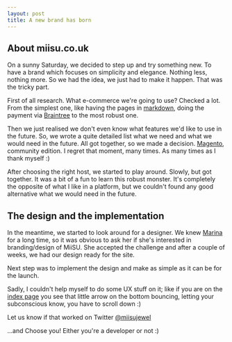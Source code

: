 ```yaml
---
layout: post
title: A new brand has born
---
```


## About miisu.co.uk

On a sunny Saturday, we decided to step up and try something new. To have a brand which focuses on simplicity and elegance. Nothing less, nothing more. So we had the idea, we just had to make it happen. That was the tricky part.

First of all research. What e-commerce we're going to use? Checked a lot. From the simplest one, like having the pages in [markdown](https://daringfireball.net/projects/markdown/), doing the payment via [Braintree](https://www.braintreepayments.com/) to the most robust one.

Then we just realised we don't even know what features we'd like to use in the future. So, we wrote a quite detailed list what we need and what we would need in the future. All got together, so we made a decision. [Magento](https://magento.com/), community edition. I regret that moment, many times. As many times as I thank myself :)

After choosing the right host, we started to play around. Slowly, but got together. It was a bit of a fun to learn this robust monster. It's completely the opposite of what I like in a platform, but we couldn't found any good alternative what we would need in the future.

## The design and the implementation

In the meantime, we started to look around for a designer. We knew [Marina](http://marinakiss.com/) for a long time, so it was obvious to ask her if she's interested in branding/design of MiiSU. She accepted the challenge and after a couple of weeks, we had our design ready for the site.

Next step was to implement the design and make as simple as it can be for the launch.

Sadly, I couldn't help myself to do some UX stuff on it; like if you are on the [index page](http://miisu.co.uk) you see that little arrow on the bottom bouncing, letting your subconscious know, you have to scroll down :)

Let us know if that worked on Twitter [@miisujewel](http://twitter.com/miisujewel)

...and Choose you! Either you're a developer or not :)

